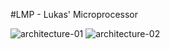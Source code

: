 #LMP - Lukas' Microprocessor


![architecture-01](/docs/architecture-01.png)
![architecture-02](/docs/architecture-02.png)
